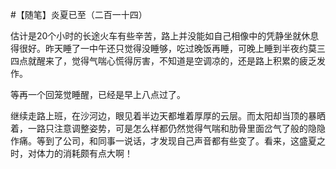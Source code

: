#【随笔】炎夏已至（二百一十四）

估计是20个小时的长途火车有些辛苦，路上并没能如自己相像中的凭静坐就休息得很好。昨天睡了一中午还只觉得没睡够，吃过晚饭再睡，可晚上睡到半夜约莫三四点就醒来了，觉得气喘心慌得厉害，不知道是空调凉的，还是路上积累的疲乏发作。

等再一个回笼觉睡醒，已经是早上八点过了。

继续走路上班，在沙河边，眼见着半边天都堆着厚厚的云层。而太阳却当顶的暴晒着，一路只注意调整姿势，可是怎么样都仍然觉得气喘和肋骨里面岔气了般的隐隐作痛。等到了公司，和同事一说话，才发现自己声音都有些变了。看来，这盛夏之时，对体力的消耗颇有点大啊！